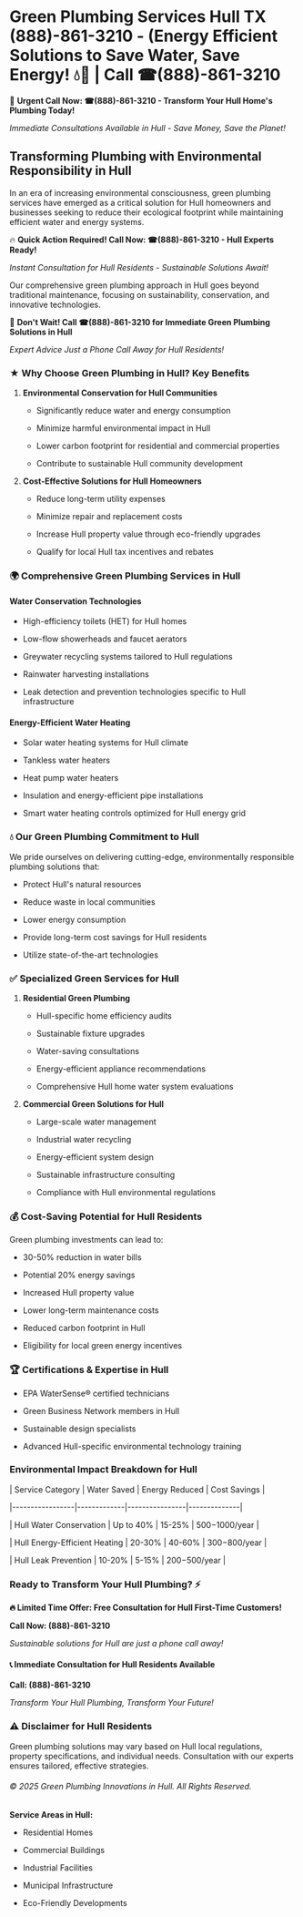 # Green Plumbing Services Hull TX (888)-861-3210 - (Energy Efficient Solutions to Save Water, Save Energy! 💧🌿 | Call ☎(888)-861-3210

🚨 **Urgent Call Now: ☎(888)-861-3210 - Transform Your Hull Home's Plumbing Today!**
*Immediate Consultations Available in Hull - Save Money, Save the Planet!*

## Transforming Plumbing with Environmental Responsibility in Hull

In an era of increasing environmental consciousness, green plumbing services have emerged as a critical solution for Hull homeowners and businesses seeking to reduce their ecological footprint while maintaining efficient water and energy systems. 

🔥 **Quick Action Required! Call Now: ☎(888)-861-3210 - Hull Experts Ready!**
*Instant Consultation for Hull Residents - Sustainable Solutions Await!*

Our comprehensive green plumbing approach in Hull goes beyond traditional maintenance, focusing on sustainability, conservation, and innovative technologies.

🚨 **Don't Wait! Call ☎(888)-861-3210 for Immediate Green Plumbing Solutions in Hull**
*Expert Advice Just a Phone Call Away for Hull Residents!*

### ★ Why Choose Green Plumbing in Hull? Key Benefits

1. **Environmental Conservation for Hull Communities** 
   - Significantly reduce water and energy consumption
   - Minimize harmful environmental impact in Hull
   - Lower carbon footprint for residential and commercial properties
   - Contribute to sustainable Hull community development

2. **Cost-Effective Solutions for Hull Homeowners** 
   - Reduce long-term utility expenses
   - Minimize repair and replacement costs
   - Increase Hull property value through eco-friendly upgrades
   - Qualify for local Hull tax incentives and rebates

### 🌍 Comprehensive Green Plumbing Services in Hull

#### Water Conservation Technologies
- High-efficiency toilets (HET) for Hull homes
- Low-flow showerheads and faucet aerators
- Greywater recycling systems tailored to Hull regulations
- Rainwater harvesting installations
- Leak detection and prevention technologies specific to Hull infrastructure

#### Energy-Efficient Water Heating
- Solar water heating systems for Hull climate
- Tankless water heaters
- Heat pump water heaters
- Insulation and energy-efficient pipe installations
- Smart water heating controls optimized for Hull energy grid

### 💧 Our Green Plumbing Commitment to Hull

We pride ourselves on delivering cutting-edge, environmentally responsible plumbing solutions that:
- Protect Hull's natural resources
- Reduce waste in local communities
- Lower energy consumption
- Provide long-term cost savings for Hull residents
- Utilize state-of-the-art technologies

### ✅ Specialized Green Services for Hull

1. **Residential Green Plumbing**
   - Hull-specific home efficiency audits
   - Sustainable fixture upgrades
   - Water-saving consultations
   - Energy-efficient appliance recommendations
   - Comprehensive Hull home water system evaluations

2. **Commercial Green Solutions for Hull**
   - Large-scale water management
   - Industrial water recycling
   - Energy-efficient system design
   - Sustainable infrastructure consulting
   - Compliance with Hull environmental regulations

### 💰 Cost-Saving Potential for Hull Residents

Green plumbing investments can lead to:
- 30-50% reduction in water bills
- Potential 20% energy savings
- Increased Hull property value
- Lower long-term maintenance costs
- Reduced carbon footprint in Hull
- Eligibility for local green energy incentives

### 🏆 Certifications & Expertise in Hull

- EPA WaterSense® certified technicians
- Green Business Network members in Hull
- Sustainable design specialists
- Advanced Hull-specific environmental technology training

### Environmental Impact Breakdown for Hull

| Service Category | Water Saved | Energy Reduced | Cost Savings |
|-----------------|-------------|----------------|--------------|
| Hull Water Conservation | Up to 40% | 15-25% | $500-$1000/year |
| Hull Energy-Efficient Heating | 20-30% | 40-60% | $300-$800/year |
| Hull Leak Prevention | 10-20% | 5-15% | $200-$500/year |

### Ready to Transform Your Hull Plumbing? ⚡

**🔥 Limited Time Offer: Free Consultation for Hull First-Time Customers!**

**Call Now: (888)-861-3210**
*Sustainable solutions for Hull are just a phone call away!*

#### 📞 Immediate Consultation for Hull Residents Available

**Call: (888)-861-3210**
*Transform Your Hull Plumbing, Transform Your Future!*

### ⚠️ Disclaimer for Hull Residents

Green plumbing solutions may vary based on Hull local regulations, property specifications, and individual needs. Consultation with our experts ensures tailored, effective strategies.

###### © 2025 Green Plumbing Innovations in Hull. All Rights Reserved.

**Service Areas in Hull:** 
- Residential Homes
- Commercial Buildings
- Industrial Facilities
- Municipal Infrastructure
- Eco-Friendly Developments
